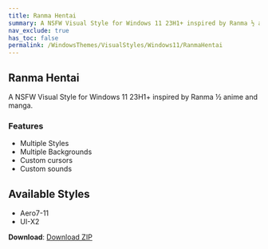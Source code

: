 ```yaml
---
title: Ranma Hentai
summary: A NSFW Visual Style for Windows 11 23H1+ inspired by Ranma ½ anime and manga
nav_exclude: true
has_toc: false
permalink: /WindowsThemes/VisualStyles/Windows11/RanmaHentai
---
```


## Ranma Hentai
A NSFW Visual Style for Windows 11 23H1+ inspired by Ranma ½ anime and manga.

<div align="center">
<!-- <img src="https://gitlab.com/the-back-room/visual-styles/windows-11/nsfw/ranma-hentai/-/raw/main/Extras/Preview.bmp" alt="Preview" width="80%" /> -->
</div>

### Features

- Multiple Styles
- Multiple Backgrounds
- Custom cursors
- Custom sounds

## Available Styles

- Aero7-11
- UI-X2

**Download**: [Download ZIP](https://gitlab.com/the-back-room/visual-styles/windows-11/nsfw/ranma-hentai/-/archive/main/ranma-hentai-main.zip)
